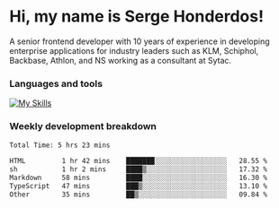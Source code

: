 # Hi, my name is Serge Honderdos!

A senior frontend developer with 10 years of experience in developing enterprise applications for industry leaders such as KLM, Schiphol, Backbase, Athlon, and NS working as a consultant at Sytac.

### Languages and tools
[![My Skills](https://skillicons.dev/icons?i=js,ts,angular,react,vue,nodejs,sqlite,postgres,mongodb,git,azure)](#)

### Weekly development breakdown
<!--START_SECTION:waka-->

```txt
Total Time: 5 hrs 23 mins

HTML         1 hr 42 mins    ███████░░░░░░░░░░░░░░░░░░   28.55 %
sh           1 hr 2 mins     ████▒░░░░░░░░░░░░░░░░░░░░   17.32 %
Markdown     58 mins         ████░░░░░░░░░░░░░░░░░░░░░   16.30 %
TypeScript   47 mins         ███▒░░░░░░░░░░░░░░░░░░░░░   13.10 %
Other        35 mins         ██▒░░░░░░░░░░░░░░░░░░░░░░   09.84 %
```

<!--END_SECTION:waka-->
